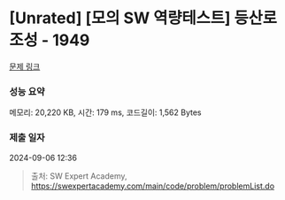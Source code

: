 # [Unrated] [모의 SW 역량테스트] 등산로 조성 - 1949 

[문제 링크](https://swexpertacademy.com/main/code/problem/problemDetail.do?contestProbId=AV5PoOKKAPIDFAUq) 

### 성능 요약

메모리: 20,220 KB, 시간: 179 ms, 코드길이: 1,562 Bytes

### 제출 일자

2024-09-06 12:36



> 출처: SW Expert Academy, https://swexpertacademy.com/main/code/problem/problemList.do